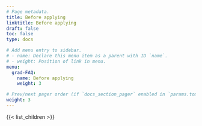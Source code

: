 ```yaml
---
# Page metadata.
title: Before applying
linktitle: Before applying
draft: false
toc: false
type: docs

# Add menu entry to sidebar.
# - name: Declare this menu item as a parent with ID `name`.
# - weight: Position of link in menu.
menu:
  grad-FAQ:
    name: Before applying
    weight: 3

# Prev/next pager order (if `docs_section_pager` enabled in `params.toml`)
weight: 3
---
```


{{< list_children >}}
